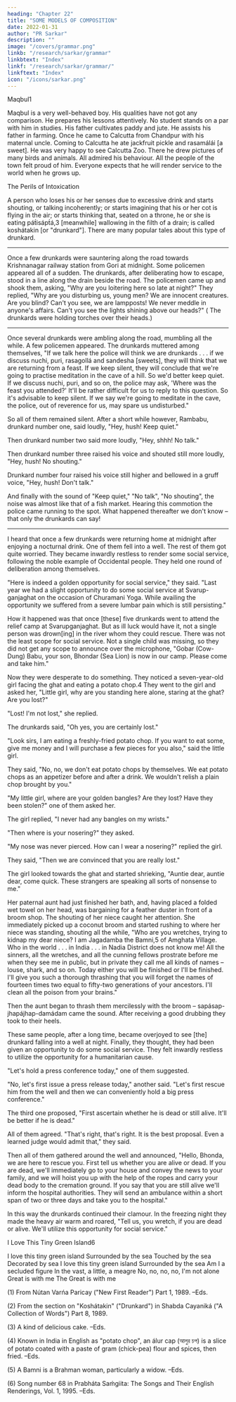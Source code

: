 ```yaml
---
heading: "Chapter 22"
title: "SOME MODELS OF COMPOSITION"
date: 2022-01-31
author: "PR Sarkar"
description: ""
image: "/covers/grammar.png"
linkb: "/research/sarkar/grammar"
linkbtext: "Index"
linkf: "/research/sarkar/grammar/"
linkftext: "Index"
icon: "/icons/sarkar.png"
---
```



Maqbul1

Maqbul is a very well-behaved boy. His qualities have not got any comparison. He prepares his lessons attentively. No student stands on a par with him in studies. His father cultivates paddy and jute. He assists his father in farming. Once he came to Calcutta from Chandpur with his maternal uncle. Coming to Calcutta he ate jackfruit pickle and rasamálái [a sweet]. He was very happy to see Calcutta Zoo. There he drew pictures of many birds and animals. All admired his behaviour. All the people of the town felt proud of him. Everyone expects that he will render service to the world when he grows up.

The Perils of Intoxication

A person who loses his or her senses due to excessive drink and starts shouting, or talking incoherently; or starts imagining that his or her cot is flying in the air; or starts thinking that, seated on a throne, he or she is eating pát́isápt́á,3 [meanwhile] wallowing in the filth of a drain; is called koshátakin [or "drunkard"]. There are many popular tales about this type of drunkard.

***************

Once a few drunkards were sauntering along the road towards Krishnanagar railway station from Gori at midnight. Some policemen appeared all of a sudden. The drunkards, after deliberating how to escape, stood in a line along the drain beside the road.
The policemen came up and shook them, asking, "Why are you loitering here so late at night?" They replied, "Why are you disturbing us, young men? We are innocent creatures. Are you blind? Can't you see, we are lampposts! We never meddle in anyone's affairs. Can't you see the lights shining above our heads?" ( The drunkards were holding torches over their heads.)

***************

Once several drunkards were ambling along the road, mumbling all the while. A few policemen appeared. The drunkards muttered among themselves, "If we talk here the police will think we are drunkards . . . if we discuss nuchi, puri, rasagollá and sandesha [sweets], they will think that we are returning from a feast. If we keep silent, they will conclude that we're going to practise meditation in the cave of a hill. So we'd better keep quiet. If we discuss nuchi, puri, and so on, the police may ask, 'Where was the feast you attended?' It'll be rather difficult for us to reply to this question. So it's advisable to keep silent. If we say we're going to meditate in the cave, the police, out of reverence for us, may spare us undisturbed."

So all of them remained silent. After a short while however, Rambabu, drunkard number one, said loudly, "Hey, hush! Keep quiet."

Then drunkard number two said more loudly, "Hey, shhh! No talk."

Then drunkard number three raised his voice and shouted still more loudly, "Hey, hush! No shouting."

Drunkard number four raised his voice still higher and bellowed in a gruff voice, "Hey, hush! Don't talk."

And finally with the sound of "Keep quiet," "No talk", "No shouting", the noise was almost like that of a fish market. Hearing this commotion the police came running to the spot. What happened thereafter we don't know – that only the drunkards can say!

***************

I heard that once a few drunkards were returning home at midnight after enjoying a nocturnal drink. One of them fell into a well. The rest of them got quite worried. They became inwardly restless to render some social service, following the noble example of Occidental people. They held one round of deliberation among themselves.

"Here is indeed a golden opportunity for social service," they said. "Last year we had a slight opportunity to do some social service at Svarup-ganjaghat on the occasion of Churamani Yoga. While availing the opportunity we suffered from a severe lumbar pain which is still persisting."

How it happened was that once [these] five drunkards went to attend the relief camp at Svarupganjaghat. But as ill luck would have it, not a single person was drown[ing] in the river whom they could rescue. There was not the least scope for social service. Not a single child was missing, so they did not get any scope to announce over the microphone, "Gobar (Cow-Dung) Babu, your son, Bhondar (Sea Lion) is now in our camp. Please come and take him."

Now they were desperate to do something. They noticed a seven-year-old girl facing the ghat and eating a potato chop.4 They went to the girl and asked her, "Little girl, why are you standing here alone, staring at the ghat? Are you lost?"

"Lost! I'm not lost," she replied.

The drunkards said, "Oh yes, you are certainly lost."

"Look sirs, I am eating a freshly-fried potato chop. If you want to eat some, give me money and I will purchase a few pieces for you also," said the little girl.

They said, "No, no, we don't eat potato chops by themselves. We eat potato chops as an appetizer before and after a drink. We wouldn't relish a plain chop brought by you."

"My little girl, where are your golden bangles? Are they lost? Have they been stolen?" one of them asked her.

The girl replied, "I never had any bangles on my wrists."

"Then where is your nosering?" they asked.

"My nose was never pierced. How can I wear a nosering?" replied the girl.

They said, "Then we are convinced that you are really lost."

The girl looked towards the ghat and started shrieking, "Auntie dear, auntie dear, come quick. These strangers are speaking all sorts of nonsense to me."

Her paternal aunt had just finished her bath, and, having placed a folded wet towel on her head, was bargaining for a feather duster in front of a broom shop. The shouting of her niece caught her attention. She immediately picked up a coconut broom and started rushing to where her niece was standing, shouting all the while, "Who are you wretches, trying to kidnap my dear niece? I am Jagadamba the Bamni,5 of Amghata Village. Who in the world . . . in India . . . in Nadia District does not know me! All the sinners, all the wretches, and all the cunning fellows prostrate before me when they see me in public, but in private they call me all kinds of names – louse, shark, and so on. Today either you will be finished or I'll be finished. I'll give you such a thorough thrashing that you will forget the names of fourteen times two equal to fifty-two generations of your ancestors. I'll clean all the poison from your brains."

Then the aunt began to thrash them mercilessly with the broom – sapásap-jhapájhap-damádam came the sound. After receiving a good drubbing they took to their heels.

These same people, after a long time, became overjoyed to see [the] drunkard falling into a well at night. Finally, they thought, they had been given an opportunity to do some social service. They felt inwardly restless to utilize the opportunity for a humanitarian cause.

"Let's hold a press conference today," one of them suggested.

"No, let's first issue a press release today," another said. "Let's first rescue him from the well and then we can conveniently hold a big press conference."

The third one proposed, "First ascertain whether he is dead or still alive. It'll be better if he is dead."

All of them agreed. "That's right, that's right. It is the best proposal. Even a learned judge would admit that," they said.

Then all of them gathered around the well and announced, "Hello, Bhonda, we are here to rescue you. First tell us whether you are alive or dead. If you are dead, we'll immediately go to your house and convey the news to your family, and we will hoist you up with the help of the ropes and carry your dead body to the cremation ground. If you say that you are still alive we'll inform the hospital authorities. They will send an ambulance within a short span of two or three days and take you to the hospital."

In this way the drunkards continued their clamour. In the freezing night they made the heavy air warm and roared, "Tell us, you wretch, if you are dead or alive. We'll utilize this opportunity for social service."

I Love This Tiny Green Island6

I love this tiny green island 
Surrounded by the sea 
Touched by the sea 
Decorated by sea 
I love this tiny green island 
Surrounded by the sea 
Am I a secluded figure 
In the vast, a little, a meagre 
No, no, no, no, I'm not alone 
Great is with me 
The Great is with me

(1) From Nútan Varńa Paricay ("New First Reader") Part 1, 1989. –Eds.

(2) From the section on "Koshátakin" ("Drunkard") in Shabda Cayaniká ("A Collection of Words") Part 8, 1989.

(3) A kind of delicious cake. –Eds.

(4) Known in India in English as "potato chop", an álur cap (আলুর চপ) is a slice of potato coated with a paste of gram (chick-pea) flour and spices, then fried. –Eds.

(5) A Bamni is a Brahman woman, particularly a widow. –Eds.

(6) Song number 68 in Prabháta Saḿgiita: The Songs and Their English Renderings, Vol. 1, 1995. –Eds.

